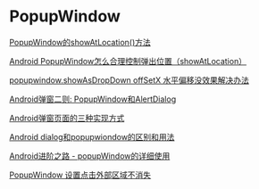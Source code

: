 PopupWindow
===

[PopupWindow的showAtLocation()方法](https://www.jianshu.com/p/bdc3641fbdc2)  

[Android PopupWindow怎么合理控制弹出位置（showAtLocation）](https://www.cnblogs.com/popfisher/p/5608436.html)  

[popupwindow.showAsDropDown offSetX 水平偏移没效果解决办法](https://blog.csdn.net/suwenlai/article/details/79074816)  

[Android弹窗二则: PopupWindow和AlertDialog](https://www.jianshu.com/p/bddf841137f0)  

[Android弹窗页面的三种实现方式](https://blog.csdn.net/yh18668197127/article/details/85112382)  

[Android dialog和popupwiondow的区别和用法](https://blog.csdn.net/yh18668197127/article/details/84985307)  

[Android进阶之路 - popupWindow的详细使用](https://blog.csdn.net/qq_20451879/article/details/72320325)  

[PopupWindow 设置点击外部区域不消失](https://blog.csdn.net/yh18668197127/article/details/84986793)  


